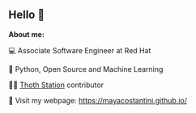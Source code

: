 ## Hello 👋

**About me:** 

💻 Associate Software Engineer at Red Hat

🐍 Python, Open Source and Machine Learning

👩‍💻 [Thoth Station](https://github.com/thoth-station) contributor

📃 Visit my webpage: https://mayacostantini.github.io/
<!--
**mayaCostantini/mayaCostantini** is a ✨ _special_ ✨ repository because its `README.md` (this file) appears on your GitHub profile.

Here are some ideas to get you started:

- 🔭 I’m currently working on ...
- 🌱 I’m currently learning ...
- 👯 I’m looking to collaborate on ...
- 🤔 I’m looking for help with ...
- 💬 Ask me about ...
- 📫 How to reach me: ...
- 😄 Pronouns: ...
- ⚡ Fun fact: ...
-->
